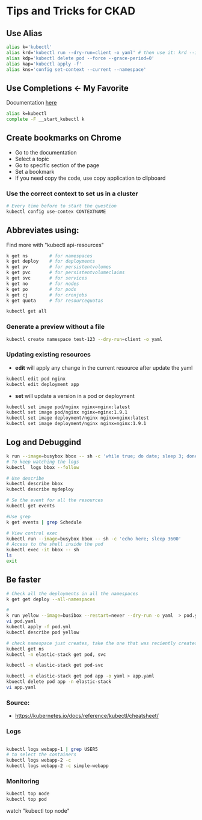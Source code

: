 # **Tips and Tricks for CKAD**

## Use Alias
```bash
alias k='kubectl'
alias krd='kubectl run --dry-run=client -o yaml' # then use it: krd --image=nginx > pod.yaml
alias kdp='kubectl delete pod --force --grace-period=0'
alias kap='kubectl apply -f'
alias kns='config set-context --current --namespace'
```

## Use Completions <- My Favorite
Documentation [here](https://kubernetes.io/docs/reference/kubectl/cheatsheet/#kubectl-autocomplete)
```bash
alias k=kubectl
complete -F __start_kubectl k
```

## Create bookmarks on Chrome
- Go to the documentation
- Select a topic
- Go to specific section of the page 
- Set a bookmark
- If you need copy the code, use copy application to clipboard

### Use the correct context to set us in a cluster

```bash
# Every time before to start the question
kubectl config use-contex CONTEXTNAME
```

## Abbreviates using: 
Find more with "kubectl api-resources"
```bash
k get ns        # for namespaces
k get deploy    # for deployments
k get pv        # for persistentvolumes
k get pvc       # for persistentvolumeclaims
k get svc       # for services
k get no        # for nodes
k get po        # for pods
k get cj        # for cronjobs
k get quota     # for resourcequotas
```

```bash
kubectl get all
```

### Generate a preview without a file
```bash
kubectl create namespace test-123 --dry-run=client -o yaml
```

### Updating existing resources

* **edit** will apply any change in the current resource after update the yaml
```bash
kubectl edit pod nginx
kubectl edit deployment app
```
* **set** will update a version in a pod or deployment
```bash
kubectl set image pod/nginx nginx=nginx:latest
kubectl set image pod/nginx nginx=nginx:1.9.1
kubectl set image deployment/nginx nginx=nginx:latest
kubectl set image deployment/nginx nginx=nginx:1.9.1
```

## Log and Debuggind
```bash
k run --image=busybox bbox -- sh -c 'while true; do date; sleep 3; done '
# To keep watching the logs
kubectl  logs bbox --follow

# Use describe
kubectl describe bbox
kubectl describe mydeploy

# Se the event for all the resources
kubectl get events

#Use grep
k get events | grep Schedule

# View control exec
kubectl run --image=busybox bbox -- sh -c 'echo here; sleep 3600'
# Access to the shell inside the pod
kubectl exec -it bbox -- sh
ls
exit
```

## Be faster

```bash
# Check all the deployments in all the namespaces
k get get deploy --all-namespaces

# 
k run yellow --image=busibox --restart=never --dry-run -o yaml  > pod.yml
vi pod.yaml
kubectl apply -f pod.yml
kubectl describe pod yellow

# check namespace just creates, take the one that was reciently created
kubectl get ns
kubectl -n elastic-stack get pod, svc
```

```bash
kubectl -n elastic-stack get pod-svc

```

```bash
kubectl -n elastic-stack get pod app -o yaml > app.yaml
kbuectl delete pod app -n elastic-stack
vi app.yaml
```
   
### Source:
* https://kubernetes.io/docs/reference/kubectl/cheatsheet/

### Logs

```bash

kubectl logs webapp-1 | grep USER5
# to select the containers
kubectl logs webapp-2 -c
kubectl logs webapp-2 -c simple-webapp

```

### Monitoring
```bash
kubectl top node
kubectl top pod
```

watch "kubectl top node"
